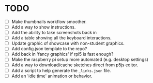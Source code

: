 # TODO

* [ ] Make thumbnails workflow smoother.
* [ ] Add a way to show instructions.
* [ ] Add the ability to take screenshots back in
* [ ] Add a table showing all the keyboard interactions.
* [ ] Update graphic of showcase with non-student graphics.
* [ ] Add config.json template to the repo?
* [ ] Add back in 'fancy graphics' if rpi5 is fast enough?
* [ ] Make the raspberry pi setup more automated (e.g. desktop settings)
* [ ] Add a way to download/cache sketches direct from p5js editor.
* [ ] Add a script to help generate the `_links.json` file.
* [ ] Add an 'idle time' animation or behavior.
